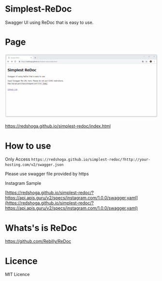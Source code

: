 # Simplest-ReDoc

Swagger UI using ReDoc that is easy to use.

# Page

![demo image](https://raw.githubusercontent.com/redshoga/simplest-redoc/image/demo.gif)

https://redshoga.github.io/simplest-redoc/index.html

# How to use

Only Access `https://redshoga.github.io/simplest-redoc/?http://your-hosting.com/v2/swagger.json`

Please use swagger file provided by https

Instagram Sample

[https://redshoga.github.io/simplest-redoc/?https://api.apis.guru/v2/specs/instagram.com/1.0.0/swagger.yaml](https://redshoga.github.io/simplest-redoc/?https://api.apis.guru/v2/specs/instagram.com/1.0.0/swagger.yaml)

# Whats's is ReDoc

https://github.com/Rebilly/ReDoc

# Licence

MIT Licence
